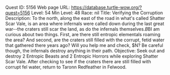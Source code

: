 Quest ID: 5156
Web page URL: https://database.turtle-wow.org/?quest=5156
Level: 54
Min Level: 48
Race: nil
Title: Verifying the Corruption
Description: To the north, along the east of the road in what's called Shatter Scar Vale, is an area where infernals were called down during the last great war--the craters still scar the land, as do the infernals themselves.$B$BI am curious about two things. First, are there still entropic elementals roaming the area? And second, are the craters still filled with the corrupt, fetid water that gathered there years ago? Will you help me and check, $N? Be careful though, the infernals destroy anything in their path.
Objective: Seek out and destroy 2 Entropic Beasts and 2 Entropic Horrors while exploring Shatter Scar Vale. After checking to see if the craters there are still filled with corrupt fel water, return to Taronn Redfeather in Felwood.

